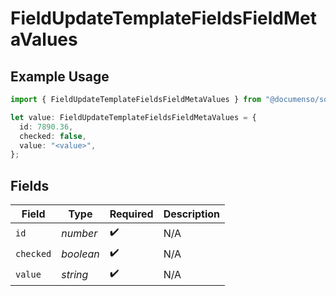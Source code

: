 # FieldUpdateTemplateFieldsFieldMetaValues

## Example Usage

```typescript
import { FieldUpdateTemplateFieldsFieldMetaValues } from "@documenso/sdk-typescript/models/operations";

let value: FieldUpdateTemplateFieldsFieldMetaValues = {
  id: 7890.36,
  checked: false,
  value: "<value>",
};
```

## Fields

| Field              | Type               | Required           | Description        |
| ------------------ | ------------------ | ------------------ | ------------------ |
| `id`               | *number*           | :heavy_check_mark: | N/A                |
| `checked`          | *boolean*          | :heavy_check_mark: | N/A                |
| `value`            | *string*           | :heavy_check_mark: | N/A                |